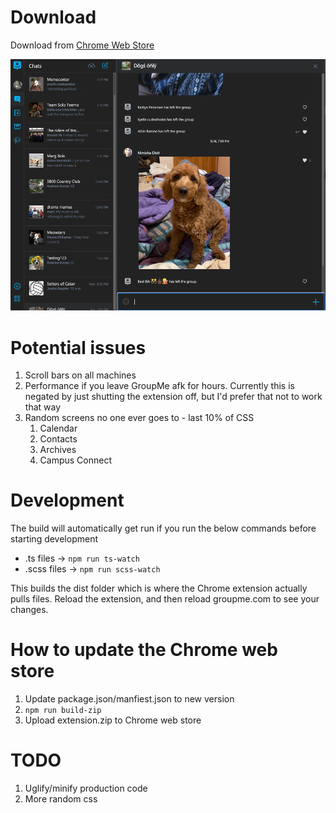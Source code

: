 # Download

Download from [Chrome Web Store](https://chrome.google.com/webstore/detail/groupme-dark-theme/jfjijccjhngpphnfjbgnnhnogkamikme?hl=en)

![Alt text](images/example_pic.png?raw=true "Title")

# Potential issues

1. Scroll bars on all machines
2. Performance if you leave GroupMe afk for hours. Currently this is negated by just shutting the extension off, but I'd prefer that not to work that way
3. Random screens no one ever goes to - last 10% of CSS
   1. Calendar
   2. Contacts
   3. Archives
   4. Campus Connect

# Development

The build will automatically get run if you run the below commands before starting development

* .ts files -> `npm run ts-watch`
* .scss files -> `npm run scss-watch`

This builds the dist folder which is where the Chrome extension actually pulls files. Reload the extension, and then reload groupme.com to see your changes.

# How to update the Chrome web store

1. Update package.json/manfiest.json to new version
2. `npm run build-zip`
3. Upload extension.zip to Chrome web store


# TODO

1. Uglify/minify production code
2. More random css
